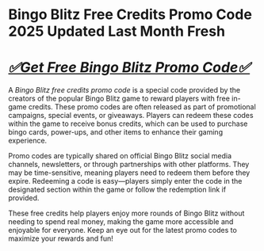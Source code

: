 # **Bingo Blitz Free Credits Promo Code 2025 Updated Last Month Fresh**  
# *[✅Get Free Bingo Blitz Promo Code✅](https://amazonbuy.xyz/c/bingobltz/)*
A *Bingo Blitz free credits promo code* is a special code provided by the creators of the popular Bingo Blitz game to reward players with free in-game credits. These promo codes are often released as part of promotional campaigns, special events, or giveaways. Players can redeem these codes within the game to receive bonus credits, which can be used to purchase bingo cards, power-ups, and other items to enhance their gaming experience.  

Promo codes are typically shared on official Bingo Blitz social media channels, newsletters, or through partnerships with other platforms. They may be time-sensitive, meaning players need to redeem them before they expire. Redeeming a code is easy—players simply enter the code in the designated section within the game or follow the redemption link if provided.  

These free credits help players enjoy more rounds of Bingo Blitz without needing to spend real money, making the game more accessible and enjoyable for everyone. Keep an eye out for the latest promo codes to maximize your rewards and fun!
